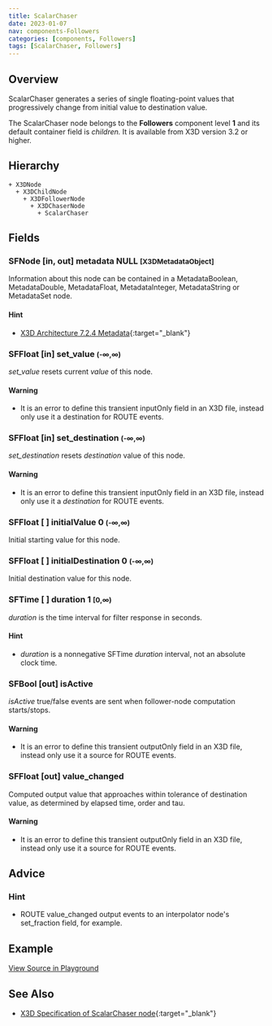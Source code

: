 ```yaml
---
title: ScalarChaser
date: 2023-01-07
nav: components-Followers
categories: [components, Followers]
tags: [ScalarChaser, Followers]
---
```

<style>
.post h3 {
  word-spacing: 0.2em;
}
</style>

## Overview

ScalarChaser generates a series of single floating-point values that progressively change from initial value to destination value.

The ScalarChaser node belongs to the **Followers** component level **1** and its default container field is *children.* It is available from X3D version 3.2 or higher.

## Hierarchy

```
+ X3DNode
  + X3DChildNode
    + X3DFollowerNode
      + X3DChaserNode
        + ScalarChaser
```

## Fields

### SFNode [in, out] **metadata** NULL <small>[X3DMetadataObject]</small>

Information about this node can be contained in a MetadataBoolean, MetadataDouble, MetadataFloat, MetadataInteger, MetadataString or MetadataSet node.

#### Hint

- [X3D Architecture 7.2.4 Metadata](https://www.web3d.org/specifications/X3Dv4Draft/ISO-IEC19775-1v4-IS.proof//Part01/components/core.html#Metadata){:target="_blank"}

### SFFloat [in] **set_value** <small>(-∞,∞)</small>

*set_value* resets current *value* of this node.

#### Warning

- It is an error to define this transient inputOnly field in an X3D file, instead only use it a destination for ROUTE events.

### SFFloat [in] **set_destination** <small>(-∞,∞)</small>

*set_destination* resets *destination* value of this node.

#### Warning

- It is an error to define this transient inputOnly field in an X3D file, instead only use it a *destination* for ROUTE events.

### SFFloat [ ] **initialValue** 0 <small>(-∞,∞)</small>

Initial starting value for this node.

### SFFloat [ ] **initialDestination** 0 <small>(-∞,∞)</small>

Initial destination value for this node.

### SFTime [ ] **duration** 1 <small>[0,∞)</small>

*duration* is the time interval for filter response in seconds.

#### Hint

- *duration* is a nonnegative SFTime *duration* interval, not an absolute clock time.

### SFBool [out] **isActive**

*isActive* true/false events are sent when follower-node computation starts/stops.

#### Warning

- It is an error to define this transient outputOnly field in an X3D file, instead only use it a source for ROUTE events.

### SFFloat [out] **value_changed**

Computed output value that approaches within tolerance of destination value, as determined by elapsed time, order and tau.

#### Warning

- It is an error to define this transient outputOnly field in an X3D file, instead only use it a source for ROUTE events.

## Advice

### Hint

- ROUTE value_changed output events to an interpolator node's set_fraction field, for example.

## Example

<x3d-canvas src="https://create3000.github.io/media/examples/Followers/ScalarChaser/ScalarChaser.x3d" update="auto"></x3d-canvas>

[View Source in Playground](/x_ite/playground/?url=https://create3000.github.io/media/examples/Followers/ScalarChaser/ScalarChaser.x3d)

## See Also

- [X3D Specification of ScalarChaser node](https://www.web3d.org/documents/specifications/19775-1/V4.0/Part01/components/followers.html#ScalarChaser){:target="_blank"}
